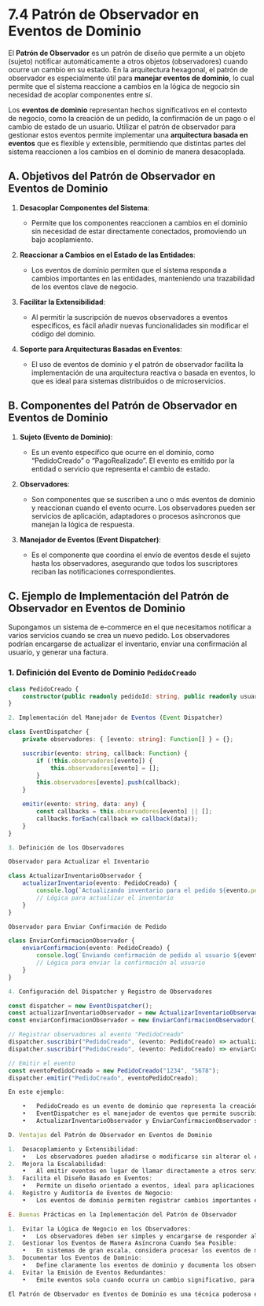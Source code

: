 # 7.4 Patrón de Observador en Eventos de Dominio

El **Patrón de Observador** es un patrón de diseño que permite a un objeto (sujeto) notificar automáticamente a otros objetos (observadores) cuando ocurre un cambio en su estado. En la arquitectura hexagonal, el patrón de observador es especialmente útil para **manejar eventos de dominio**, lo cual permite que el sistema reaccione a cambios en la lógica de negocio sin necesidad de acoplar componentes entre sí.

Los **eventos de dominio** representan hechos significativos en el contexto de negocio, como la creación de un pedido, la confirmación de un pago o el cambio de estado de un usuario. Utilizar el patrón de observador para gestionar estos eventos permite implementar una **arquitectura basada en eventos** que es flexible y extensible, permitiendo que distintas partes del sistema reaccionen a los cambios en el dominio de manera desacoplada.

## A. Objetivos del Patrón de Observador en Eventos de Dominio

1. **Desacoplar Componentes del Sistema**:

   - Permite que los componentes reaccionen a cambios en el dominio sin necesidad de estar directamente conectados, promoviendo un bajo acoplamiento.

2. **Reaccionar a Cambios en el Estado de las Entidades**:

   - Los eventos de dominio permiten que el sistema responda a cambios importantes en las entidades, manteniendo una trazabilidad de los eventos clave de negocio.

3. **Facilitar la Extensibilidad**:

   - Al permitir la suscripción de nuevos observadores a eventos específicos, es fácil añadir nuevas funcionalidades sin modificar el código del dominio.

4. **Soporte para Arquitecturas Basadas en Eventos**:
   - El uso de eventos de dominio y el patrón de observador facilita la implementación de una arquitectura reactiva o basada en eventos, lo que es ideal para sistemas distribuidos o de microservicios.

## B. Componentes del Patrón de Observador en Eventos de Dominio

1. **Sujeto (Evento de Dominio)**:

   - Es un evento específico que ocurre en el dominio, como “PedidoCreado” o “PagoRealizado”. El evento es emitido por la entidad o servicio que representa el cambio de estado.

2. **Observadores**:

   - Son componentes que se suscriben a uno o más eventos de dominio y reaccionan cuando el evento ocurre. Los observadores pueden ser servicios de aplicación, adaptadores o procesos asíncronos que manejan la lógica de respuesta.

3. **Manejador de Eventos (Event Dispatcher)**:
   - Es el componente que coordina el envío de eventos desde el sujeto hasta los observadores, asegurando que todos los suscriptores reciban las notificaciones correspondientes.

## C. Ejemplo de Implementación del Patrón de Observador en Eventos de Dominio

Supongamos un sistema de e-commerce en el que necesitamos notificar a varios servicios cuando se crea un nuevo pedido. Los observadores podrían encargarse de actualizar el inventario, enviar una confirmación al usuario, y generar una factura.

### 1. Definición del Evento de Dominio `PedidoCreado`

```typescript
class PedidoCreado {
    constructor(public readonly pedidoId: string, public readonly usuarioId: string) {}
}

2. Implementación del Manejador de Eventos (Event Dispatcher)

class EventDispatcher {
    private observadores: { [evento: string]: Function[] } = {};

    suscribir(evento: string, callback: Function) {
        if (!this.observadores[evento]) {
            this.observadores[evento] = [];
        }
        this.observadores[evento].push(callback);
    }

    emitir(evento: string, data: any) {
        const callbacks = this.observadores[evento] || [];
        callbacks.forEach(callback => callback(data));
    }
}

3. Definición de los Observadores

Observador para Actualizar el Inventario

class ActualizarInventarioObservador {
    actualizarInventario(evento: PedidoCreado) {
        console.log(`Actualizando inventario para el pedido ${evento.pedidoId}`);
        // Lógica para actualizar el inventario
    }
}

Observador para Enviar Confirmación de Pedido

class EnviarConfirmacionObservador {
    enviarConfirmacion(evento: PedidoCreado) {
        console.log(`Enviando confirmación de pedido al usuario ${evento.usuarioId}`);
        // Lógica para enviar la confirmación al usuario
    }
}

4. Configuración del Dispatcher y Registro de Observadores

const dispatcher = new EventDispatcher();
const actualizarInventarioObservador = new ActualizarInventarioObservador();
const enviarConfirmacionObservador = new EnviarConfirmacionObservador();

// Registrar observadores al evento "PedidoCreado"
dispatcher.suscribir("PedidoCreado", (evento: PedidoCreado) => actualizarInventarioObservador.actualizarInventario(evento));
dispatcher.suscribir("PedidoCreado", (evento: PedidoCreado) => enviarConfirmacionObservador.enviarConfirmacion(evento));

// Emitir el evento
const eventoPedidoCreado = new PedidoCreado("1234", "5678");
dispatcher.emitir("PedidoCreado", eventoPedidoCreado);

En este ejemplo:

	•	PedidoCreado es un evento de dominio que representa la creación de un nuevo pedido.
	•	EventDispatcher es el manejador de eventos que permite suscribir observadores y emitir eventos.
	•	ActualizarInventarioObservador y EnviarConfirmacionObservador son observadores que reaccionan al evento PedidoCreado, realizando las acciones correspondientes cuando se emite el evento.

D. Ventajas del Patrón de Observador en Eventos de Dominio

1.	Desacoplamiento y Extensibilidad:
	•	Los observadores pueden añadirse o modificarse sin alterar el código del dominio, permitiendo que el sistema evolucione de manera flexible y extensible.
2.	Mejora la Escalabilidad:
	•	Al emitir eventos en lugar de llamar directamente a otros servicios, el sistema se vuelve más escalable y puede integrarse fácilmente con nuevos servicios o microservicios.
3.	Facilita el Diseño Basado en Eventos:
	•	Permite un diseño orientado a eventos, ideal para aplicaciones distribuidas y microservicios, donde se necesita una comunicación asíncrona y desacoplada.
4.	Registro y Auditoría de Eventos de Negocio:
	•	Los eventos de dominio permiten registrar cambios importantes en el sistema, lo cual puede ser útil para auditoría y seguimiento de los procesos de negocio.

E. Buenas Prácticas en la Implementación del Patrón de Observador

1.	Evitar la Lógica de Negocio en los Observadores:
	•	Los observadores deben ser simples y encargarse de responder al evento, evitando añadir lógica de negocio compleja para mantener el desacoplamiento.
2.	Gestionar los Eventos de Manera Asíncrona Cuando Sea Posible:
	•	En sistemas de gran escala, considera procesar los eventos de manera asíncrona para evitar bloqueos y mejorar el rendimiento.
3.	Documentar los Eventos de Dominio:
	•	Define claramente los eventos de dominio y documenta los observadores que los manejan para asegurar un mantenimiento adecuado y facilitar el desarrollo de nuevas funcionalidades.
4.	Evitar la Emisión de Eventos Redundantes:
	•	Emite eventos solo cuando ocurra un cambio significativo, para evitar una sobrecarga de eventos y mejorar el rendimiento del sistema.

El Patrón de Observador en Eventos de Dominio es una técnica poderosa en la arquitectura hexagonal para manejar eventos de manera desacoplada y reactiva. Este patrón permite implementar una arquitectura basada en eventos, facilitando la escalabilidad y extensibilidad del sistema al permitir que los observadores reaccionen a cambios de estado en el dominio de manera independiente.

```
